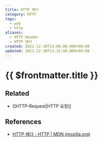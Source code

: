 ```yaml
---
title: HTTP 헤더
category: HTTP
tags:
  - web
  - http
aliases:
  - HTTP Header
  - HTTP 헤더
created: 2021-12-30T13:06:00.000+09:00
updated: 2021-12-30T13:15:00.000+09:00
---
```


# {{ $frontmatter.title }}

## Related

- [[HTTP-Request|HTTP 요청]]

## References

- [HTTP 헤더 - HTTP | MDN (mozilla.org)](https://developer.mozilla.org/ko/docs/Web/HTTP/Headers)
